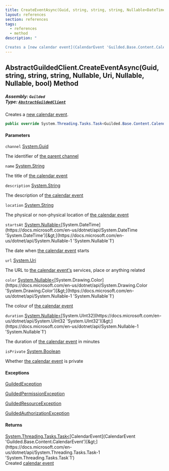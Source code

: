 ```yaml
---
title: CreateEventAsync(Guid, string, string, string, Nullable<DateTime>, Uri, Nullable<Color>, Nullable<uint>, bool)
layout: references
section: references
tags:
  - references
  - method
description: "

Creates a [new calendar event](CalendarEvent 'Guilded.Base.Content.CalendarEvent')."
---
```


## AbstractGuildedClient.CreateEventAsync(Guid, string, string, string, Nullable<DateTime>, Uri, Nullable<Color>, Nullable<uint>, bool) Method
##### **Assembly:** `Guilded`<br/>**Type:** [`AbstractGuildedClient`](AbstractGuildedClient 'Guilded.AbstractGuildedClient')

Creates a [new calendar event](CalendarEvent 'Guilded.Base.Content.CalendarEvent').

```csharp
public override System.Threading.Tasks.Task<Guilded.Base.Content.CalendarEvent> CreateEventAsync(Guid channel, string name, string? description=null, string? location=null, System.Nullable<System.DateTime> startsAt=null, Uri? url=null, System.Nullable<Color> color=null, System.Nullable<uint> duration=null, bool isPrivate=false);
```
#### Parameters

<a name='Guilded.AbstractGuildedClient.CreateEventAsync(Guid,string,string,string,System.Nullable_System.DateTime_,Uri,System.Nullable_Color_,System.Nullable_uint_,bool).channel'></a>

`channel` [System.Guid](https://docs.microsoft.com/en-us/dotnet/api/System.Guid 'System.Guid')

The identifier of [the parent channel](ServerChannel 'Guilded.Base.Servers.ServerChannel')

<a name='Guilded.AbstractGuildedClient.CreateEventAsync(Guid,string,string,string,System.Nullable_System.DateTime_,Uri,System.Nullable_Color_,System.Nullable_uint_,bool).name'></a>

`name` [System.String](https://docs.microsoft.com/en-us/dotnet/api/System.String 'System.String')

The title of [the calendar event](CalendarEvent 'Guilded.Base.Content.CalendarEvent')

<a name='Guilded.AbstractGuildedClient.CreateEventAsync(Guid,string,string,string,System.Nullable_System.DateTime_,Uri,System.Nullable_Color_,System.Nullable_uint_,bool).description'></a>

`description` [System.String](https://docs.microsoft.com/en-us/dotnet/api/System.String 'System.String')

The description of [the calendar event](CalendarEvent 'Guilded.Base.Content.CalendarEvent')

<a name='Guilded.AbstractGuildedClient.CreateEventAsync(Guid,string,string,string,System.Nullable_System.DateTime_,Uri,System.Nullable_Color_,System.Nullable_uint_,bool).location'></a>

`location` [System.String](https://docs.microsoft.com/en-us/dotnet/api/System.String 'System.String')

The physical or non-physical location of [the calendar event](CalendarEvent 'Guilded.Base.Content.CalendarEvent')

<a name='Guilded.AbstractGuildedClient.CreateEventAsync(Guid,string,string,string,System.Nullable_System.DateTime_,Uri,System.Nullable_Color_,System.Nullable_uint_,bool).startsAt'></a>

`startsAt` [System.Nullable&lt;](https://docs.microsoft.com/en-us/dotnet/api/System.Nullable-1 'System.Nullable`1')[System.DateTime](https://docs.microsoft.com/en-us/dotnet/api/System.DateTime 'System.DateTime')[&gt;](https://docs.microsoft.com/en-us/dotnet/api/System.Nullable-1 'System.Nullable`1')

The date when [the calendar event](CalendarEvent 'Guilded.Base.Content.CalendarEvent') starts

<a name='Guilded.AbstractGuildedClient.CreateEventAsync(Guid,string,string,string,System.Nullable_System.DateTime_,Uri,System.Nullable_Color_,System.Nullable_uint_,bool).url'></a>

`url` [System.Uri](https://docs.microsoft.com/en-us/dotnet/api/System.Uri 'System.Uri')

The URL to [the calendar event's](CalendarEvent 'Guilded.Base.Content.CalendarEvent') services, place or anything related

<a name='Guilded.AbstractGuildedClient.CreateEventAsync(Guid,string,string,string,System.Nullable_System.DateTime_,Uri,System.Nullable_Color_,System.Nullable_uint_,bool).color'></a>

`color` [System.Nullable&lt;](https://docs.microsoft.com/en-us/dotnet/api/System.Nullable-1 'System.Nullable`1')[System.Drawing.Color](https://docs.microsoft.com/en-us/dotnet/api/System.Drawing.Color 'System.Drawing.Color')[&gt;](https://docs.microsoft.com/en-us/dotnet/api/System.Nullable-1 'System.Nullable`1')

The colour of [the calendar event](CalendarEvent 'Guilded.Base.Content.CalendarEvent')

<a name='Guilded.AbstractGuildedClient.CreateEventAsync(Guid,string,string,string,System.Nullable_System.DateTime_,Uri,System.Nullable_Color_,System.Nullable_uint_,bool).duration'></a>

`duration` [System.Nullable&lt;](https://docs.microsoft.com/en-us/dotnet/api/System.Nullable-1 'System.Nullable`1')[System.UInt32](https://docs.microsoft.com/en-us/dotnet/api/System.UInt32 'System.UInt32')[&gt;](https://docs.microsoft.com/en-us/dotnet/api/System.Nullable-1 'System.Nullable`1')

The duration of [the calendar event](CalendarEvent 'Guilded.Base.Content.CalendarEvent') in minutes

<a name='Guilded.AbstractGuildedClient.CreateEventAsync(Guid,string,string,string,System.Nullable_System.DateTime_,Uri,System.Nullable_Color_,System.Nullable_uint_,bool).isPrivate'></a>

`isPrivate` [System.Boolean](https://docs.microsoft.com/en-us/dotnet/api/System.Boolean 'System.Boolean')

Whether [the calendar event](CalendarEvent 'Guilded.Base.Content.CalendarEvent') is private

#### Exceptions

[GuildedException](GuildedException 'Guilded.Base.GuildedException')

[GuildedPermissionException](GuildedPermissionException 'Guilded.Base.GuildedPermissionException')

[GuildedResourceException](GuildedResourceException 'Guilded.Base.GuildedResourceException')

[GuildedAuthorizationException](GuildedAuthorizationException 'Guilded.Base.GuildedAuthorizationException')

#### Returns
[System.Threading.Tasks.Task&lt;](https://docs.microsoft.com/en-us/dotnet/api/System.Threading.Tasks.Task-1 'System.Threading.Tasks.Task`1')[CalendarEvent](CalendarEvent 'Guilded.Base.Content.CalendarEvent')[&gt;](https://docs.microsoft.com/en-us/dotnet/api/System.Threading.Tasks.Task-1 'System.Threading.Tasks.Task`1')  
Created [calendar event](CalendarEvent 'Guilded.Base.Content.CalendarEvent')
